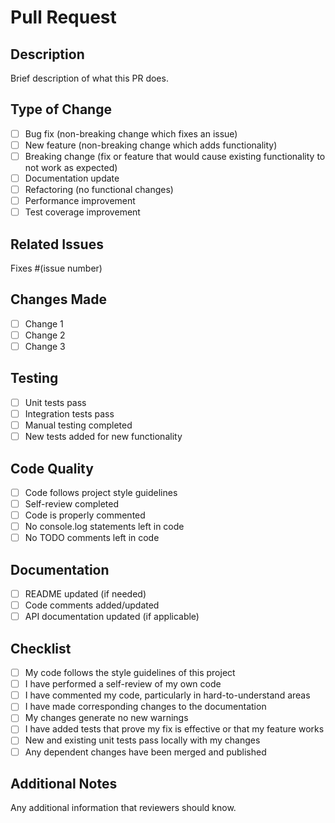 # Pull Request

## Description
Brief description of what this PR does.

## Type of Change
- [ ] Bug fix (non-breaking change which fixes an issue)
- [ ] New feature (non-breaking change which adds functionality)
- [ ] Breaking change (fix or feature that would cause existing functionality to not work as expected)
- [ ] Documentation update
- [ ] Refactoring (no functional changes)
- [ ] Performance improvement
- [ ] Test coverage improvement

## Related Issues
Fixes #(issue number)

## Changes Made
- [ ] Change 1
- [ ] Change 2
- [ ] Change 3

## Testing
- [ ] Unit tests pass
- [ ] Integration tests pass
- [ ] Manual testing completed
- [ ] New tests added for new functionality

## Code Quality
- [ ] Code follows project style guidelines
- [ ] Self-review completed
- [ ] Code is properly commented
- [ ] No console.log statements left in code
- [ ] No TODO comments left in code

## Documentation
- [ ] README updated (if needed)
- [ ] Code comments added/updated
- [ ] API documentation updated (if applicable)

## Checklist
- [ ] My code follows the style guidelines of this project
- [ ] I have performed a self-review of my own code
- [ ] I have commented my code, particularly in hard-to-understand areas
- [ ] I have made corresponding changes to the documentation
- [ ] My changes generate no new warnings
- [ ] I have added tests that prove my fix is effective or that my feature works
- [ ] New and existing unit tests pass locally with my changes
- [ ] Any dependent changes have been merged and published

## Additional Notes
Any additional information that reviewers should know.
